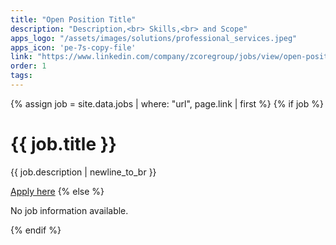 ```yaml
---
title: "Open Position Title"
description: "Description,<br> Skills,<br> and Scope"
apps_logo: "/assets/images/solutions/professional_services.jpeg"
apps_icon: 'pe-7s-copy-file'
link: "https://www.linkedin.com/company/zcoregroup/jobs/view/open-position-id"
order: 1
tags:
---
```

{% assign job = site.data.jobs | where: "url", page.link | first %}
{% if job %}
    <h1>{{ job.title }}</h1>
    <p>{{ job.description | newline_to_br }}</p>
    <a href="{{ job.link }}">Apply here</a>
{% else %}
    <p>No job information available.</p>
{% endif %}
